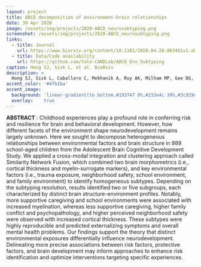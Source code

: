 ```yaml
---
layout: project
title: ABCD decomposition of environment-brain relationships
date: 30 Apr 2020
image: /assets/img/projects/2020-ABCD_neurosubtyping.png
screenshot: /assets/img/projects/2020-ABCD_neurosubtyping.png
links:
  - title: Journal
    url: https://www.biorxiv.org/content/10.1101/2020.04.28.063461v1.abstract
  - title: Data/Code availability
    url: https://github.com/Yale-CANDLab/ABCD_Env_Subtyping
caption: Hong SJ, Sisk L, et al. BioRxiv
description: >
  Hong SJ, Sisk L, Caballero C, Mekhanik A, Roy AK, Milham MP, Gee DG, "Decomposing complex links between the childhood environment and brain structure in school-aged youth"," BioRxiv
accent_color: '#4fb1ba'
accent_image:
  background: 'linear-gradient(to bottom,#193747 0%,#233e4c 30%,#3c929e 50%,#d5d5d4 70%,#cdccc8 100%)'
  overlay:    true
---
```


**ABSTRACT** : Childhood experiences play a profound role in conferring risk and resilience for brain and behavioral development. However, how different facets of the environment shape neurodevelopment remains largely unknown. Here we sought to decompose heterogeneous relationships between environmental factors and brain structure in 989 school-aged children from the Adolescent Brain Cognitive Development Study. We applied a cross-modal integration and clustering approach called Similarity Network Fusion, which combined two brain morphometrics (i.e., cortical thickness and myelin-surrogate markers), and key environmental factors (i.e., trauma exposure, neighborhood safety, school environment, and family environment) to identify homogeneous subtypes. Depending on the subtyping resolution, results identified two or five subgroups, each characterized by distinct brain structure-environment profiles. Notably, more supportive caregiving and school environments were associated with increased myelination, whereas less supportive caregiving, higher family conflict and psychopathology, and higher perceived neighborhood safety were observed with increased cortical thickness. These subtypes were highly reproducible and predicted externalizing symptoms and overall mental health problems. Our findings support the theory that distinct environmental exposures differentially influence neurodevelopment. Delineating more precise associations between risk factors, protective factors, and brain development may inform approaches to enhance risk identification and optimize interventions targeting specific experiences.

